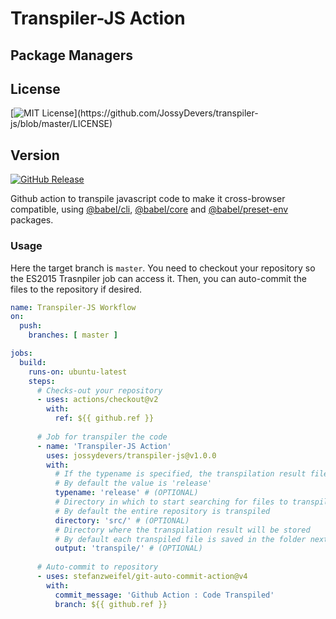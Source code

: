# Transpiler-JS Action

## Package Managers

## License
[![MIT License](https://img.shields.io/apm/l/atomic-design-ui.svg?)](https://github.com/JossyDevers/transpiler-js/blob/master/LICENSE) 

## Version
[![GitHub Release](https://img.shields.io/github/v/release/jossydevers/transpiler-js)]()

Github action to transpile javascript code to make it cross-browser compatible, using [@babel/cli](https://babeljs.io/docs/en/babel-cli), [@babel/core](https://www.npmjs.com/package/@babel/core) and [@babel/preset-env](https://babeljs.io/docs/en/babel-preset-env) packages.

### Usage
Here the target branch is `master`. You need to checkout your repository so the ES2015 Trasnpiler job can access it. Then, you can auto-commit the files to the repository if desired.

```yaml
name: Transpiler-JS Workflow
on:
  push:
    branches: [ master ]

jobs:
  build:
    runs-on: ubuntu-latest
    steps:
      # Checks-out your repository
      - uses: actions/checkout@v2
        with:
          ref: ${{ github.ref }}
          
      # Job for transpiler the code
      - name: 'Transpiler-JS Action'
        uses: jossydevers/transpiler-js@v1.0.0
        with:
          # If the typename is specified, the transpilation result file will be as follows path/filename.{tipename}.js
          # By default the value is 'release'
          typename: 'release' # (OPTIONAL)
          # Directory in which to start searching for files to transpile
          # By default the entire repository is transpiled
          directory: 'src/' # (OPTIONAL)
          # Directory where the transpilation result will be stored
          # By default each transpiled file is saved in the folder next to the original file
          output: 'transpile/' # (OPTIONAL)
          
      # Auto-commit to repository
      - uses: stefanzweifel/git-auto-commit-action@v4
        with:
          commit_message: 'Github Action : Code Transpiled'
          branch: ${{ github.ref }}
```
